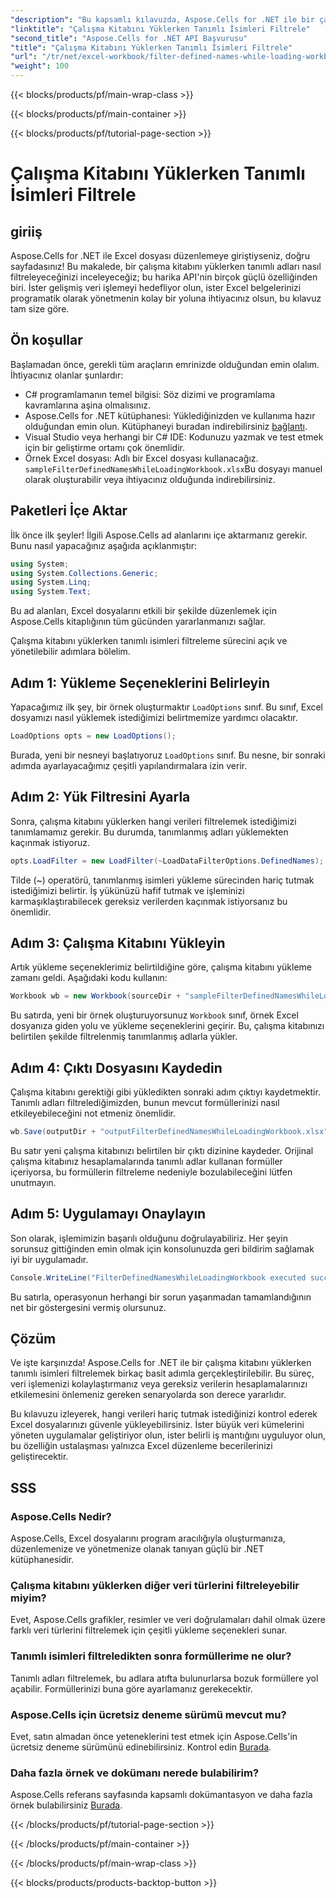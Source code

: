 ```yaml
---
"description": "Bu kapsamlı kılavuzda, Aspose.Cells for .NET ile bir çalışma kitabını yüklerken tanımlı adları nasıl filtreleyeceğinizi öğrenin."
"linktitle": "Çalışma Kitabını Yüklerken Tanımlı İsimleri Filtrele"
"second_title": "Aspose.Cells for .NET API Başvurusu"
"title": "Çalışma Kitabını Yüklerken Tanımlı İsimleri Filtrele"
"url": "/tr/net/excel-workbook/filter-defined-names-while-loading-workbook/"
"weight": 100
---
```


{{< blocks/products/pf/main-wrap-class >}}

{{< blocks/products/pf/main-container >}}

{{< blocks/products/pf/tutorial-page-section >}}

# Çalışma Kitabını Yüklerken Tanımlı İsimleri Filtrele

## giriiş

Aspose.Cells for .NET ile Excel dosyası düzenlemeye giriştiyseniz, doğru sayfadasınız! Bu makalede, bir çalışma kitabını yüklerken tanımlı adları nasıl filtreleyeceğinizi inceleyeceğiz; bu harika API'nin birçok güçlü özelliğinden biri. İster gelişmiş veri işlemeyi hedefliyor olun, ister Excel belgelerinizi programatik olarak yönetmenin kolay bir yoluna ihtiyacınız olsun, bu kılavuz tam size göre.

## Ön koşullar

Başlamadan önce, gerekli tüm araçların emrinizde olduğundan emin olalım. İhtiyacınız olanlar şunlardır:

- C# programlamanın temel bilgisi: Söz dizimi ve programlama kavramlarına aşina olmalısınız.
- Aspose.Cells for .NET kütüphanesi: Yüklediğinizden ve kullanıma hazır olduğundan emin olun. Kütüphaneyi buradan indirebilirsiniz [bağlantı](https://releases.aspose.com/cells/net/).
- Visual Studio veya herhangi bir C# IDE: Kodunuzu yazmak ve test etmek için bir geliştirme ortamı çok önemlidir.
- Örnek Excel dosyası: Adlı bir Excel dosyası kullanacağız. `sampleFilterDefinedNamesWhileLoadingWorkbook.xlsx`Bu dosyayı manuel olarak oluşturabilir veya ihtiyacınız olduğunda indirebilirsiniz.

## Paketleri İçe Aktar

İlk önce ilk şeyler! İlgili Aspose.Cells ad alanlarını içe aktarmanız gerekir. Bunu nasıl yapacağınız aşağıda açıklanmıştır:

```csharp
using System;
using System.Collections.Generic;
using System.Linq;
using System.Text;
```

Bu ad alanları, Excel dosyalarını etkili bir şekilde düzenlemek için Aspose.Cells kitaplığının tüm gücünden yararlanmanızı sağlar.

Çalışma kitabını yüklerken tanımlı isimleri filtreleme sürecini açık ve yönetilebilir adımlara bölelim.

## Adım 1: Yükleme Seçeneklerini Belirleyin

Yapacağımız ilk şey, bir örnek oluşturmaktır `LoadOptions` sınıf. Bu sınıf, Excel dosyamızı nasıl yüklemek istediğimizi belirtmemize yardımcı olacaktır.

```csharp
LoadOptions opts = new LoadOptions();
```

Burada, yeni bir nesneyi başlatıyoruz `LoadOptions` sınıf. Bu nesne, bir sonraki adımda ayarlayacağımız çeşitli yapılandırmalara izin verir.

## Adım 2: Yük Filtresini Ayarla

Sonra, çalışma kitabını yüklerken hangi verileri filtrelemek istediğimizi tanımlamamız gerekir. Bu durumda, tanımlanmış adları yüklemekten kaçınmak istiyoruz.

```csharp
opts.LoadFilter = new LoadFilter(~LoadDataFilterOptions.DefinedNames);
```

Tilde (~) operatörü, tanımlanmış isimleri yükleme sürecinden hariç tutmak istediğimizi belirtir. İş yükünüzü hafif tutmak ve işleminizi karmaşıklaştırabilecek gereksiz verilerden kaçınmak istiyorsanız bu önemlidir.

## Adım 3: Çalışma Kitabını Yükleyin

Artık yükleme seçeneklerimiz belirtildiğine göre, çalışma kitabını yükleme zamanı geldi. Aşağıdaki kodu kullanın:

```csharp
Workbook wb = new Workbook(sourceDir + "sampleFilterDefinedNamesWhileLoadingWorkbook.xlsx", opts);
```

Bu satırda, yeni bir örnek oluşturuyorsunuz `Workbook` sınıf, örnek Excel dosyanıza giden yolu ve yükleme seçeneklerini geçirir. Bu, çalışma kitabınızı belirtilen şekilde filtrelenmiş tanımlanmış adlarla yükler.

## Adım 4: Çıktı Dosyasını Kaydedin

Çalışma kitabını gerektiği gibi yükledikten sonraki adım çıktıyı kaydetmektir. Tanımlı adları filtrelediğimizden, bunun mevcut formüllerinizi nasıl etkileyebileceğini not etmeniz önemlidir.

```csharp
wb.Save(outputDir + "outputFilterDefinedNamesWhileLoadingWorkbook.xlsx");
```

Bu satır yeni çalışma kitabınızı belirtilen bir çıktı dizinine kaydeder. Orijinal çalışma kitabınız hesaplamalarında tanımlı adlar kullanan formüller içeriyorsa, bu formüllerin filtreleme nedeniyle bozulabileceğini lütfen unutmayın.

## Adım 5: Uygulamayı Onaylayın

Son olarak, işlemimizin başarılı olduğunu doğrulayabiliriz. Her şeyin sorunsuz gittiğinden emin olmak için konsolunuzda geri bildirim sağlamak iyi bir uygulamadır.

```csharp
Console.WriteLine("FilterDefinedNamesWhileLoadingWorkbook executed successfully.");
```

Bu satırla, operasyonun herhangi bir sorun yaşanmadan tamamlandığının net bir göstergesini vermiş olursunuz.

## Çözüm

Ve işte karşınızda! Aspose.Cells for .NET ile bir çalışma kitabını yüklerken tanımlı isimleri filtrelemek birkaç basit adımla gerçekleştirilebilir. Bu süreç, veri işlemenizi kolaylaştırmanız veya gereksiz verilerin hesaplamalarınızı etkilemesini önlemeniz gereken senaryolarda son derece yararlıdır.

Bu kılavuzu izleyerek, hangi verileri hariç tutmak istediğinizi kontrol ederek Excel dosyalarınızı güvenle yükleyebilirsiniz. İster büyük veri kümelerini yöneten uygulamalar geliştiriyor olun, ister belirli iş mantığını uyguluyor olun, bu özelliğin ustalaşması yalnızca Excel düzenleme becerilerinizi geliştirecektir.

## SSS

### Aspose.Cells Nedir?
Aspose.Cells, Excel dosyalarını program aracılığıyla oluşturmanıza, düzenlemenize ve yönetmenize olanak tanıyan güçlü bir .NET kütüphanesidir.

### Çalışma kitabını yüklerken diğer veri türlerini filtreleyebilir miyim?
Evet, Aspose.Cells grafikler, resimler ve veri doğrulamaları dahil olmak üzere farklı veri türlerini filtrelemek için çeşitli yükleme seçenekleri sunar.

### Tanımlı isimleri filtreledikten sonra formüllerime ne olur?
Tanımlı adları filtrelemek, bu adlara atıfta bulunurlarsa bozuk formüllere yol açabilir. Formüllerinizi buna göre ayarlamanız gerekecektir.

### Aspose.Cells için ücretsiz deneme sürümü mevcut mu?
Evet, satın almadan önce yeteneklerini test etmek için Aspose.Cells'in ücretsiz deneme sürümünü edinebilirsiniz. Kontrol edin [Burada](https://releases.aspose.com/).

### Daha fazla örnek ve dokümanı nerede bulabilirim?
Aspose.Cells referans sayfasında kapsamlı dokümantasyon ve daha fazla örnek bulabilirsiniz [Burada](https://reference.aspose.com/cells/net/).

{{< /blocks/products/pf/tutorial-page-section >}}

{{< /blocks/products/pf/main-container >}}

{{< /blocks/products/pf/main-wrap-class >}}

{{< blocks/products/products-backtop-button >}}